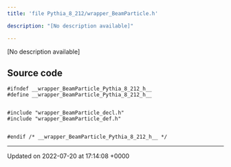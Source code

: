 ```yaml
---
title: 'file Pythia_8_212/wrapper_BeamParticle.h'

description: "[No description available]"

---
```







[No description available]




## Source code

```
#ifndef __wrapper_BeamParticle_Pythia_8_212_h__
#define __wrapper_BeamParticle_Pythia_8_212_h__


#include "wrapper_BeamParticle_decl.h"
#include "wrapper_BeamParticle_def.h"


#endif /* __wrapper_BeamParticle_Pythia_8_212_h__ */
```


-------------------------------

Updated on 2022-07-20 at 17:14:08 +0000

